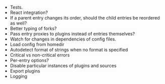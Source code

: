 - Tests.
- React integration?
- If a parent entry changes its order, should the child entries be reordered as well?
- Better typing of forks?
- Pass entry proxies to plugins instead of entries themselves?
- Watch for changes in dependencies of config files.
- Load config from homedir
- Autodetect format of strings when no format is specified
- Critical vs non-critical errors
- Per-entry options?
- Disable particular instances of plugins and sources
- Export plugins
- Logging
